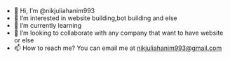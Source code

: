- 👋 Hi, I’m @nikjuliahanim993
- 👀 I’m interested in website building,bot building and else
- 🌱 I’m currently learning
- 💞️ I’m looking to collaborate with any company that want to have website or else
- 📫 How to reach me? You can email me at nikjuliahanim993@gmail.com

<!---
nikjuliahanim993/nikjuliahanim993 is a ✨ special ✨ repository because its `README.md` (this file) appears on your GitHub profile.
You can click the Preview link to take a look at your changes.
--->
